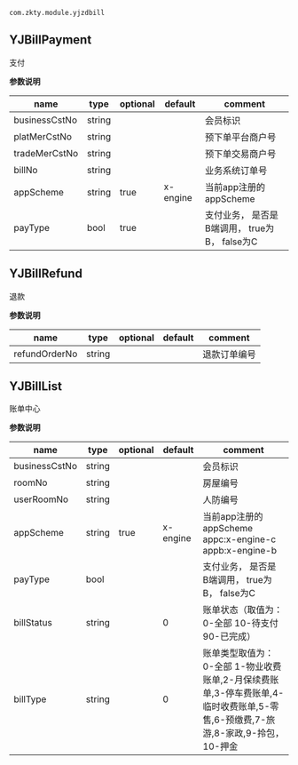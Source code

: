 
`
com.zkty.module.yjzdbill
`



## YJBillPayment

支付

	
**参数说明**

| name                        | type      | optional | default   | comment  |
| --------------------------- | --------- | -------- | --------- |--------- |
| businessCstNo | string |  |  | 会员标识 |
| platMerCstNo | string |  |  | 预下单平台商户号 |
| tradeMerCstNo | string |  |  | 预下单交易商户号 |
| billNo | string |  |  | 业务系统订单号 |
| appScheme | string | true | x-engine | 当前app注册的appScheme |
| payType | bool | true |  | 支付业务， 是否是 B端调用，  true为B， false为C |


## YJBillRefund

退款

	
**参数说明**

| name                        | type      | optional | default   | comment  |
| --------------------------- | --------- | -------- | --------- |--------- |
| refundOrderNo | string |  |  | 退款订单编号 |


## YJBillList

账单中心

	
**参数说明**

| name                        | type      | optional | default   | comment  |
| --------------------------- | --------- | -------- | --------- |--------- |
| businessCstNo | string |  |  | 会员标识 |
| roomNo | string |  |  | 房屋编号 |
| userRoomNo | string |  |  | 人防编号 |
| appScheme | string | true | x-engine | 当前app注册的appScheme appc:x-engine-c appb:x-engine-b |
| payType | bool |  |  | 支付业务， 是否是 B端调用，  true为B， false为C |
| billStatus | string |  | 0 |  账单状态（取值为：0-全部  10-待支付  90-已完成） |
| billType | string |  | 0 | 账单类型取值为：0-全部 1-物业收费账单,2-月保续费账单,3-停车费账单,4-临时收费账单,5-零售,6-预缴费,7-旅游,8-家政,9-拎包，10-押金 |

    